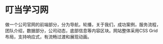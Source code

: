 # 叮当学习网

做一个公司官网的前端部分，分为导航，轮播，关于我们，成功案例，服务流程，团队介绍，数据部分，公司动态，底部信息等内容区块。网站整体采用CSS Grid布局，支持响应式，有流畅过渡和展现动画。
